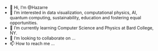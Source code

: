 - 👋 Hi, I’m @Hazarre
- 👀 I’m interested in data visualization, computational physics, AI, quantum computing, sustainability, education and fostering equal opportunities.
- 🌱 I’m currently learning Computer Science and Physics at Bard College, NY. 
- 💞️ I’m looking to collaborate on ...
- 📫 How to reach me ...

<!---
Hazarre/Hazarre is a ✨ special ✨ repository because its `README.md` (this file) appears on your GitHub profile.
You can click the Preview link to take a look at your changes.
--->
